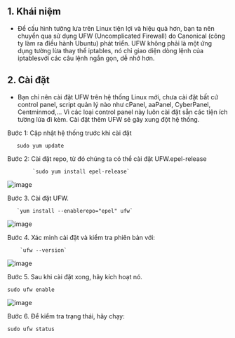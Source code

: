 ## 1. Khái niệm
- Để cấu hình tường lưa trên Linux tiện lợi và hiệu quả hơn, bạn ta nên chuyển qua sử dụng UFW (Uncomplicated Firewall) do Canonical (công ty làm ra điều hành Ubuntu) phát triển. UFW không phải là một ứng dụng tường lừa thay thế iptables, nó chỉ giao diện dòng lệnh của iptablesvới các câu lệnh ngắn gọn, dễ nhớ hơn.

## 2. Cài đặt

- Bạn chỉ nên cài đặt UFW trên hệ thống Linux mới, chưa cài đặt bất cứ control panel, script quản lý nào như cPanel, aaPanel, CyberPanel, Centminmod,… Vì các loại control panel này luôn cài đặt sẵn các tiện ích tường lửa đi kèm. Cài đặt thêm UFW sẽ gây xung đột hệ thống.

Bước 1: Cập nhật hệ thống trước khi cài đặt

       sudo yum update
     
Bước 2: Cài đặt repo, từ đó chúng ta có thể cài đặt UFW.epel-release

            `sudo yum install epel-release`

![image](https://user-images.githubusercontent.com/105496635/188363448-6d9f83b8-4bdc-4232-9257-900292c96607.png)


Bước 3. Cài đặt UFW.

       `yum install --enablerepo="epel" ufw`

![image](https://user-images.githubusercontent.com/105496635/188363675-92aff5ac-c667-49d2-be27-693a723536c6.png)


Bước 4. Xác minh cài đặt và kiểm tra phiên bản với:

        `ufw --version`


![image](https://user-images.githubusercontent.com/105496635/188363801-793b33b9-0950-458d-857d-3126e91181ce.png)



Bước 5. Sau khi cài đặt xong, hãy kích hoạt nó.

`sudo ufw enable`

![image](https://user-images.githubusercontent.com/105496635/188364379-e3f1e680-4aa3-4708-8b60-2c475afcc25d.png)


Bước 6. Để kiểm tra trạng thái, hãy chạy:

`sudo ufw status`

